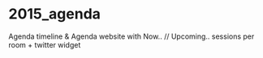 # 2015_agenda
Agenda timeline &amp; Agenda website with Now.. // Upcoming.. sessions per room + twitter widget
